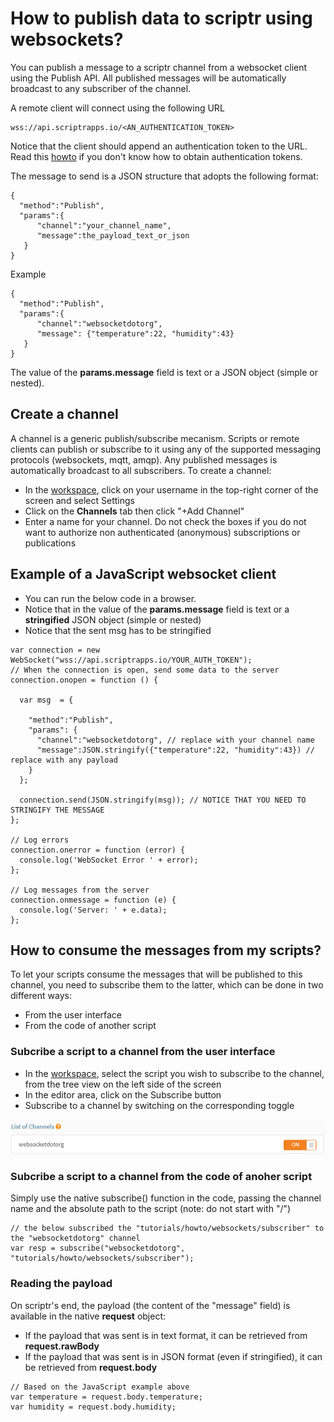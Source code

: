 # How to publish data to scriptr using websockets?

You can publish a message to a scriptr channel from a websocket client using the Publish API. All published messages will be automatically broadcast to any subscriber of the channel.

A remote client will connect using the following URL

```
wss://api.scriptrapps.io/<AN_AUTHENTICATION_TOKEN> 
```

Notice that the client should append an authentication token to the URL. Read this [howto](https://github.com/scriptrdotio/howto/blob/master/api/obtain_auth_token.md) if you don't know how to obtain authentication tokens.

The message to send is a JSON structure that adopts the following format:

```
{
  "method":"Publish",
  "params":{
      "channel":"your_channel_name",
      "message":the_payload_text_or_json
   }
}
```

Example

```
{
  "method":"Publish",
  "params":{
      "channel":"websocketdotorg",
      "message": {"temperature":22, "humidity":43}
   }
}
```

The value of the **params.message** field is text or a JSON object (simple or nested). 

## Create a channel

A channel is a generic publish/subscribe mecanism. Scripts or remote clients can publish or subscribe to it using any of the supported messaging protocols (websockets, mqtt, amqp). Any published messages is automatically broadcast to all subscribers. To create a channel:

- In the [workspace](https://www.sriptr.io), click on your username in the top-right corner of the screen and select Settings
- Click on the **Channels** tab then click "+Add Channel"
- Enter a name for your channel. Do not check the boxes if you do not want to authorize non authenticated (anonymous) subscriptions or publications

## Example of a JavaScript websocket client

- You can run the below code in a browser.
- Notice that in the value of the **params.message** field is text or a **stringified** JSON object (simple or nested)
- Notice that the sent msg has to be stringified

```
var connection = new WebSocket("wss://api.scriptrapps.io/YOUR_AUTH_TOKEN");
// When the connection is open, send some data to the server
connection.onopen = function () {
  
  var msg  = {
    
  	"method":"Publish",
    "params": {
      "channel":"websocketdotorg", // replace with your channel name
      "message":JSON.stringify({"temperature":22, "humidity":43}) // replace with any payload
    }
  };
  
  connection.send(JSON.stringify(msg)); // NOTICE THAT YOU NEED TO STRINGIFY THE MESSAGE
};

// Log errors
connection.onerror = function (error) {
  console.log('WebSocket Error ' + error);
};

// Log messages from the server
connection.onmessage = function (e) {
  console.log('Server: ' + e.data);
};

```

## How to consume the messages from my scripts?

To let your scripts consume the messages that will be published to this channel, you need to subscribe them to the latter, which can be done in two different ways:

- From the user interface
- From the code of another script

### Subcribe a script to a channel from the user interface

- In the [workspace](https://www.sriptr.io), select the script you wish to subscribe to the channel, from the tree view on the left side of the screen
- In the editor area, click on the Subscribe button
- Subscribe to a channel by switching on the corresponding toggle

![Subscribe to channel](../websockets/images/subscribe_to_channel.png)

### Subcribe a script to a channel from the code of anoher script

Simply use the native subscribe() function in the code, passing the channel name and the absolute path to the script (note: do not start with "/")

```
// the below subscribed the "tutorials/howto/websockets/subscriber" to the "websocketdotorg" channel
var resp = subscribe("websocketdotorg", "tutorials/howto/websockets/subscriber");
```

### Reading the payload

On scriptr's end, the payload (the content of the "message" field) is available in the native **request** object:
- If the payload that was sent is in text format, it can be retrieved from **request.rawBody**
- If the payload that was sent is in JSON format (even if stringified), it can be retrieved from **request.body**

```
// Based on the JavaScript example above
var temperature = request.body.temperature;
var humidity = request.body.humidity;
```
